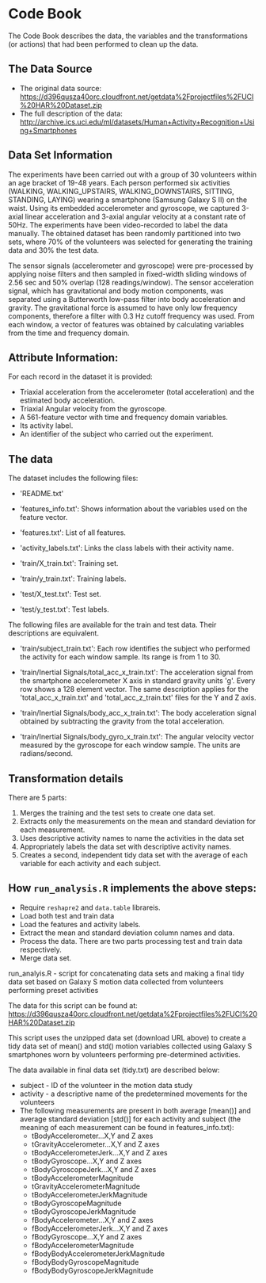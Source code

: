 # Code Book

The Code Book describes the data, the variables and the transformations (or actions) that had been performed to clean up the data.

## The Data Source

* The original data source: https://d396qusza40orc.cloudfront.net/getdata%2Fprojectfiles%2FUCI%20HAR%20Dataset.zip
* The full description of the data: http://archive.ics.uci.edu/ml/datasets/Human+Activity+Recognition+Using+Smartphones

## Data Set Information

The experiments have been carried out with a group of 30 volunteers within an age bracket of 19-48 years. Each person performed six activities (WALKING, WALKING_UPSTAIRS, WALKING_DOWNSTAIRS, SITTING, STANDING, LAYING) wearing a smartphone (Samsung Galaxy S II) on the waist. Using its embedded accelerometer and gyroscope, we captured 3-axial linear acceleration and 3-axial angular velocity at a constant rate of 50Hz. The experiments have been video-recorded to label the data manually. The obtained dataset has been randomly partitioned into two sets, where 70% of the volunteers was selected for generating the training data and 30% the test data. 

The sensor signals (accelerometer and gyroscope) were pre-processed by applying noise filters and then sampled in fixed-width sliding windows of 2.56 sec and 50% overlap (128 readings/window). The sensor acceleration signal, which has gravitational and body motion components, was separated using a Butterworth low-pass filter into body acceleration and gravity. The gravitational force is assumed to have only low frequency components, therefore a filter with 0.3 Hz cutoff frequency was used. From each window, a vector of features was obtained by calculating variables from the time and frequency domain.

## Attribute Information:

For each record in the dataset it is provided: 
* Triaxial acceleration from the accelerometer (total acceleration) and the estimated body acceleration. 
* Triaxial Angular velocity from the gyroscope. 
* A 561-feature vector with time and frequency domain variables. 
* Its activity label. 
* An identifier of the subject who carried out the experiment.

## The data

The dataset includes the following files:

- 'README.txt'

- 'features_info.txt': Shows information about the variables used on the feature vector.

- 'features.txt': List of all features.

- 'activity_labels.txt': Links the class labels with their activity name.

- 'train/X_train.txt': Training set.

- 'train/y_train.txt': Training labels.

- 'test/X_test.txt': Test set.

- 'test/y_test.txt': Test labels.

The following files are available for the train and test data. Their descriptions are equivalent.

- 'train/subject_train.txt': Each row identifies the subject who performed the activity for each window sample. Its range is from 1 to 30.

- 'train/Inertial Signals/total_acc_x_train.txt': The acceleration signal from the smartphone accelerometer X axis in standard gravity units 'g'. Every row shows a 128 element vector. The same description applies for the 'total_acc_x_train.txt' and 'total_acc_z_train.txt' files for the Y and Z axis.

- 'train/Inertial Signals/body_acc_x_train.txt': The body acceleration signal obtained by subtracting the gravity from the total acceleration.

- 'train/Inertial Signals/body_gyro_x_train.txt': The angular velocity vector measured by the gyroscope for each window sample. The units are radians/second.


## Transformation details

There are 5 parts:

1. Merges the training and the test sets to create one data set.
2. Extracts only the measurements on the mean and standard deviation for each measurement.
3. Uses descriptive activity names to name the activities in the data set
4. Appropriately labels the data set with descriptive activity names.
5. Creates a second, independent tidy data set with the average of each variable for each activity and each subject.

## How ```run_analysis.R``` implements the above steps:

* Require ```reshapre2``` and ```data.table``` librareis.
* Load both test and train data
* Load the features and activity labels.
* Extract the mean and standard deviation column names and data.
* Process the data. There are two parts processing test and train data respectively.
* Merge data set.


run_analyis.R - script for concatenating data sets and making a final tidy data set based on Galaxy S motion data collected from volunteers performing preset activities

The data for this script can be found at: https://d396qusza40orc.cloudfront.net/getdata%2Fprojectfiles%2FUCI%20HAR%20Dataset.zip

This script uses the unzipped data set (download URL above) to create a tidy data set of mean() and std() motion variables collected using Galaxy S smartphones worn by volunteers performing pre-determined activities.

The data available in final data set (tidy.txt) are described below:
  -  subject - ID of the volunteer in the motion data study
  -  activity - a descriptive name of the predetermined movements for the volunteers
  -  The following measurements are present in both average [mean()] and average standard deviation [std()] for each       activity and subject (the meaning of each measurement can be found in features_info.txt):
     -  tBodyAccelerometer...X,Y and Z axes              
     -  tGravityAccelerometer...X,Y and Z axes
     -  tBodyAccelerometerJerk...X,Y and Z axes  
     -  tBodyGyroscope...X,Y and Z axes                   
     -  tBodyGyroscopeJerk...X,Y and Z axes              
     -  tBodyAccelerometerMagnitude           
     -  tGravityAccelerometerMagnitude          
     -  tBodyAccelerometerJerkMagnitude         
     -  tBodyGyroscopeMagnitude                 
     -  tBodyGyroscopeJerkMagnitude
     -  fBodyAccelerometer...X,Y and Z axes
     -  fBodyAccelerometerJerk...X,Y and Z axes
     -  fBodyGyroscope...X,Y and Z axes       
     -  fBodyAccelerometerMagnitude    
     -  fBodyBodyAccelerometerJerkMagnitude
     -  fBodyBodyGyroscopeMagnitude     
     -  fBodyBodyGyroscopeJerkMagnitude

